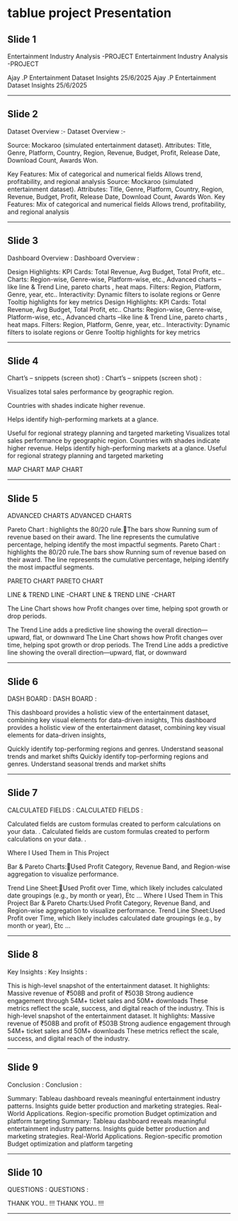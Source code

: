 # tablue project Presentation


## Slide 1

Entertainment Industry Analysis -PROJECT
Entertainment Industry Analysis -PROJECT

Ajay .P
Entertainment Dataset Insights
25/6/2025
Ajay .P
Entertainment Dataset Insights
25/6/2025


---


## Slide 2

Dataset Overview :-
Dataset Overview :-

Source: Mockaroo  (simulated entertainment dataset).
Attributes: Title, Genre, Platform, Country, Region, Revenue, Budget, Profit, Release Date, Download Count, Awards Won.

Key Features:
 Mix of categorical and numerical fields
 Allows trend, profitability, and regional analysis
Source: Mockaroo  (simulated entertainment dataset).
Attributes: Title, Genre, Platform, Country, Region, Revenue, Budget, Profit, Release Date, Download Count, Awards Won.
Key Features:
Mix of categorical and numerical fields
Allows trend, profitability, and regional analysis


---


## Slide 3

Dashboard Overview :
Dashboard Overview :

Design Highlights:
KPI Cards: Total Revenue, Avg Budget, Total Profit, etc..
Charts: Region-wise, Genre-wise, Platform-wise, etc.,
Advanced charts –like line & Trend Line, pareto charts , heat maps.
Filters: Region, Platform,  Genre, year,  etc..
Interactivity:
 Dynamic filters to isolate regions or Genre
 Tooltip highlights for key metrics
Design Highlights:
KPI Cards: Total Revenue, Avg Budget, Total Profit, etc..
Charts: Region-wise, Genre-wise, Platform-wise, etc.,
Advanced charts –like line & Trend Line, pareto charts , heat maps.
Filters: Region, Platform,  Genre, year,  etc..
Interactivity:
Dynamic filters to isolate regions or Genre
Tooltip highlights for key metrics


---


## Slide 4

Chart’s  –  snippets (screen shot) :
Chart’s  –  snippets (screen shot) :

Visualizes total sales performance by geographic region.

Countries with shades indicate higher revenue.

Helps identify high-performing markets at a glance.

Useful for regional strategy planning and targeted marketing
Visualizes total sales performance by geographic region.
Countries with shades indicate higher revenue.
Helps identify high-performing markets at a glance.
Useful for regional strategy planning and targeted marketing

MAP CHART
MAP CHART


---


## Slide 5

ADVANCED CHARTS
ADVANCED CHARTS

Pareto Chart : highlights the 80/20 rule.The bars show Running sum of revenue based on their award.
The line represents the cumulative percentage, helping identify the most impactful segments.
Pareto Chart : highlights the 80/20 rule.The bars show Running sum of revenue based on their award.
The line represents the cumulative percentage, helping identify the most impactful segments.

PARETO CHART
PARETO CHART

LINE & TREND LINE -CHART
LINE & TREND LINE -CHART

The Line Chart shows how Profit changes over time, helping spot growth or drop periods.

The Trend Line adds a predictive line showing the overall direction—upward, flat, or downward
The Line Chart shows how Profit changes over time, helping spot growth or drop periods.
The Trend Line adds a predictive line showing the overall direction—upward, flat, or downward


---


## Slide 6

DASH BOARD :
DASH BOARD :

This dashboard provides a holistic view of the entertainment dataset, combining key visual elements for data-driven insights,
This dashboard provides a holistic view of the entertainment dataset, combining key visual elements for data-driven insights,

Quickly identify top-performing regions and genres.
Understand seasonal trends and market shifts
Quickly identify top-performing regions and genres.
Understand seasonal trends and market shifts


---


## Slide 7

CALCULATED FIELDS :
CALCULATED FIELDS :

Calculated fields are custom formulas created to perform calculations on your data.
.
Calculated fields are custom formulas created to perform calculations on your data.
.

Where I Used Them in This Project

Bar & Pareto Charts:Used Profit Category, Revenue Band, and Region-wise aggregation to visualize performance.

Trend Line Sheet:Used Profit over Time, which likely includes calculated date groupings (e.g., by month or year),  Etc  …
Where I Used Them in This Project
Bar & Pareto Charts:Used Profit Category, Revenue Band, and Region-wise aggregation to visualize performance.
Trend Line Sheet:Used Profit over Time, which likely includes calculated date groupings (e.g., by month or year),  Etc  …


---


## Slide 8

Key Insights :
Key Insights :

This is  high-level snapshot of the entertainment dataset. It highlights:
Massive revenue of ₹508B and profit of ₹503B
Strong audience engagement through 54M+ ticket sales and 50M+ downloads
These metrics reflect the scale, success, and digital reach of the industry.
This is  high-level snapshot of the entertainment dataset. It highlights:
Massive revenue of ₹508B and profit of ₹503B
Strong audience engagement through 54M+ ticket sales and 50M+ downloads
These metrics reflect the scale, success, and digital reach of the industry.


---


## Slide 9

Conclusion :
Conclusion :

Summary:
Tableau dashboard reveals meaningful entertainment industry patterns.
 Insights guide better production and marketing strategies.
Real-World Applications.
Region-specific promotion
Budget optimization and platform targeting
Summary:
Tableau dashboard reveals meaningful entertainment industry patterns.
Insights guide better production and marketing strategies.
Real-World Applications.
Region-specific promotion
Budget optimization and platform targeting


---


## Slide 10

QUESTIONS :
QUESTIONS :

THANK YOU.. !!!
THANK YOU.. !!!


---
